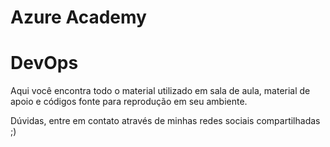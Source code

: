 # Azure Academy
# DevOps

Aqui você encontra todo o material utilizado em sala de aula, material de apoio e códigos fonte para reprodução em seu ambiente.

Dúvidas, entre em contato através de minhas redes sociais compartilhadas ;)
